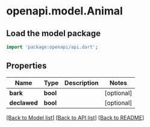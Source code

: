 # openapi.model.Animal

## Load the model package
```dart
import 'package:openapi/api.dart';
```

## Properties
Name | Type | Description | Notes
------------ | ------------- | ------------- | -------------
**bark** | **bool** |  | [optional] 
**declawed** | **bool** |  | [optional] 

[[Back to Model list]](../README.md#documentation-for-models) [[Back to API list]](../README.md#documentation-for-api-endpoints) [[Back to README]](../README.md)


